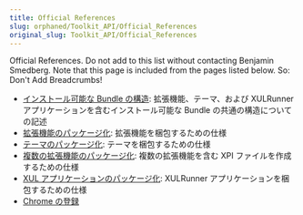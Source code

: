 ```yaml
---
title: Official References
slug: orphaned/Toolkit_API/Official_References
original_slug: Toolkit_API/Official_References
---
```


Official References. Do not add to this list without contacting Benjamin Smedberg. Note that this page is included from the pages listed below. So: Don't Add Breadcrumbs!

- [インストール可能な Bundle の構造](ja/Bundles): 拡張機能、テーマ、および XULRunner アプリケーションを含むインストール可能な Bundle の共通の構造についての記述
- [拡張機能のパッケージ化](ja/Extension_Packaging): 拡張機能を梱包するための仕様
- [テーマのパッケージ化](ja/Theme_Packaging): テーマを梱包するための仕様
- [複数の拡張機能のパッケージ化](ja/Multiple_Item_Packaging): 複数の拡張機能を含む XPI ファイルを作成するための仕様
- [XUL アプリケーションのパッケージ化](ja/XUL_Application_Packaging): XULRunner アプリケーションを梱包するための仕様
- [Chrome の登録](ja/Chrome_Registration)
